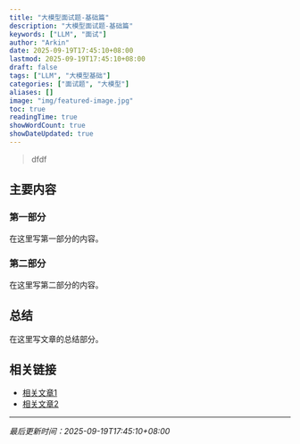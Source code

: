 ```yaml
---
title: "大模型面试题-基础篇"
description: "大模型面试题-基础篇"
keywords: ["LLM", "面试"]
author: "Arkin"
date: 2025-09-19T17:45:10+08:00
lastmod: 2025-09-19T17:45:10+08:00
draft: false
tags: ["LLM", "大模型基础"]
categories: ["面试题", "大模型"]
aliases: []
image: "img/featured-image.jpg"
toc: true
readingTime: true
showWordCount: true
showDateUpdated: true
---
```


> dfdf 

## 主要内容

### 第一部分

在这里写第一部分的内容。

### 第二部分

在这里写第二部分的内容。

## 总结

在这里写文章的总结部分。

## 相关链接

- [相关文章1](/posts/related-post-1)
- [相关文章2](/posts/related-post-2)

---

*最后更新时间：2025-09-19T17:45:10+08:00*
